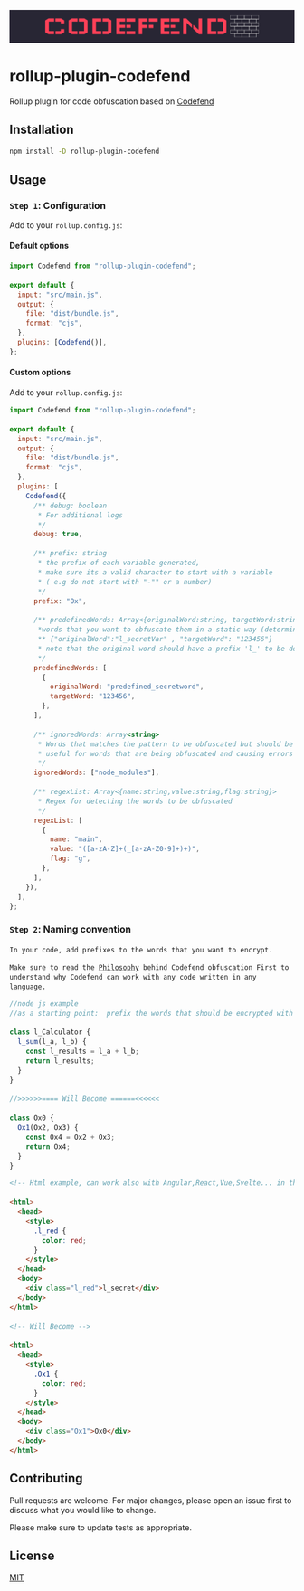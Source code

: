 <p align="center">
 <img src="./public/img/logo.png">
</p>

# rollup-plugin-codefend

Rollup plugin for code obfuscation based on [Codefend](https://www.npmjs.com/package/codefend)

## Installation

```bash
npm install -D rollup-plugin-codefend
```

## Usage

### `Step 1`: Configuration

Add to your `rollup.config.js`:

#### Default options

```js
import Codefend from "rollup-plugin-codefend";

export default {
  input: "src/main.js",
  output: {
    file: "dist/bundle.js",
    format: "cjs",
  },
  plugins: [Codefend()],
};
```

#### Custom options

Add to your `rollup.config.js`:

```js
import Codefend from "rollup-plugin-codefend";

export default {
  input: "src/main.js",
  output: {
    file: "dist/bundle.js",
    format: "cjs",
  },
  plugins: [
    Codefend({
      /** debug: boolean
       * For additional logs
       */
      debug: true,

      /** prefix: string
       * the prefix of each variable generated,
       * make sure its a valid character to start with a variable
       * ( e.g do not start with "-"" or a number)
       */
      prefix: "Ox",

      /** predefinedWords: Array<{originalWord:string, targetWord:string}>
       *words that you want to obfuscate them in a static way (determined output)
       ** {"originalWord":"l_secretVar" , "targetWord": "123456"}
       * note that the original word should have a prefix 'l_' to be detected and replaced
       */
      predefinedWords: [
        {
          originalWord: "predefined_secretword",
          targetWord: "123456",
        },
      ],

      /** ignoredWords: Array<string>
       * Words that matches the pattern to be obfuscated but should be kept as is.
       * useful for words that are being obfuscated and causing errors in build
       */
      ignoredWords: ["node_modules"],

      /** regexList: Array<{name:string,value:string,flag:string}>
       * Regex for detecting the words to be obfuscated
       */
      regexList: [
        {
          name: "main",
          value: "([a-zA-Z]+(_[a-zA-Z0-9]+)+)",
          flag: "g",
        },
      ],
    }),
  ],
};
```

### `Step 2`: Naming convention

`In your code, add prefixes to the words that you want to encrypt.`

`Make sure to read the `[`Philosophy`](https://github.com/Codefend/core#philosophy)` behind Codefend obfuscation First to understand why Codefend can work with any code written in any language.`

```js
//node js example
//as a starting point:  prefix the words that should be encrypted with l_

class l_Calculator {
  l_sum(l_a, l_b) {
    const l_results = l_a + l_b;
    return l_results;
  }
}

//>>>>>>==== Will Become ======<<<<<<

class Ox0 {
  Ox1(Ox2, Ox3) {
    const Ox4 = Ox2 + Ox3;
    return Ox4;
  }
}
```

```html
<!-- Html example, can work also with Angular,React,Vue,Svelte... in the same way -->

<html>
  <head>
    <style>
      .l_red {
        color: red;
      }
    </style>
  </head>
  <body>
    <div class="l_red">l_secret</div>
  </body>
</html>

<!-- Will Become -->

<html>
  <head>
    <style>
      .Ox1 {
        color: red;
      }
    </style>
  </head>
  <body>
    <div class="Ox1">Ox0</div>
  </body>
</html>
```

## Contributing

Pull requests are welcome. For major changes, please open an issue first to discuss what you would like to change.

Please make sure to update tests as appropriate.

## License

[MIT](./LICENSE.md)

